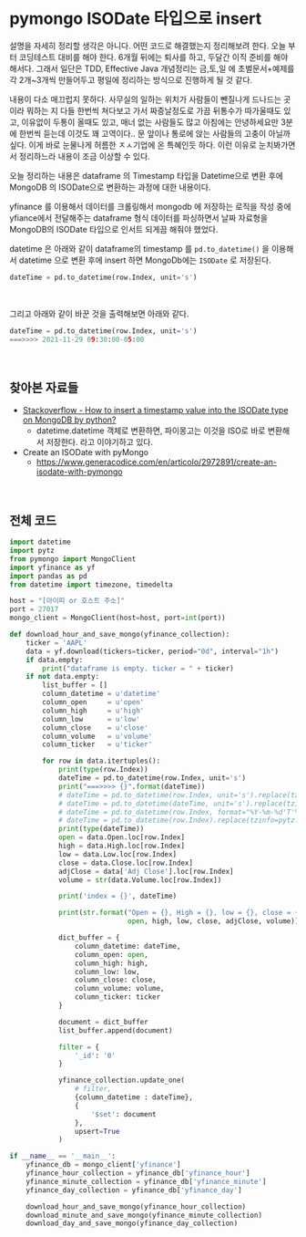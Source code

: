# pymongo ISODate 타입으로 insert

설명을 자세히 정리할 생각은 아니다. 어떤 코드로 해결했는지 정리해보려 한다. 오늘 부터 코딩테스트 대비를 해야 한다. 6개월 뒤에는 퇴사를 하고, 두달간 이직 준비를 해야 해서다. 그래서 일단은 TDD, Effective Java 개념정리는 금,토,일 에 초벌문서+예제를 각 2개~3개씩 만들어두고 평일에 정리하는 방식으로 진행하게 될 것 같다.<br>

내용이 다소 매끄럽지 못하다. 사무실의 일하는 위치가 사람들이 뺀질나게 드나드는 곳이라 뭐하는 지 다들 한번씩 쳐다보고 가서 짜증날정도로 가끔 뒤통수가 따가울때도 있고, 이유없이 두통이 올때도 있고, 매너 없는 사람들도 많고 아침에는 안녕하세요만 3분에 한번씩 듣는데 이것도 꽤 고역이다.. 문 앞이나 통로에 앉는 사람들의 고충이 아닐까 싶다. 이게 바로 눈물나게 허름한 ㅈㅅ기업에 온 특혜인듯 하다. 이런 이유로 눈치봐가면서 정리하느라 내용이 조금 이상할 수 있다.<br>

오늘 정리하는 내용은 dataframe 의 Timestamp 타입을 Datetime으로 변환 후에 MongoDB 의 ISODate으로 변환하는 과정에 대한 내용이다.<br>

yfinance 를 이용해서 데이터를 크롤링해서 mongodb 에 저장하는 로직을 작성 중에 yfiance에서 전달해주는 dataframe 형식 데이터를 파싱하면서 날짜 자료형을 MongoDB의 ISODate 타입으로 인서트 되게끔 해줘야 했었다.<br>

datetime 은 아래와 같이 dataframe의 timestamp 를 `pd.to_datetime()` 을 이용해서 datetime 으로 변환 후에 insert 하면 MongoDb에는 `ISODate` 로 저장된다.<br>

```python
dateTime = pd.to_datetime(row.Index, unit='s')
```

<br>

그리고 아래와 같이 바꾼 것을 출력해보면 아래와 같다.

```python
dateTime = pd.to_datetime(row.Index, unit='s')
===>>>> 2021-11-29 09:30:00-05:00
```

<br>

## 찾아본 자료들

- [Stackoverflow - How to insert a timestamp value into the ISODate type on MongoDB by python?](https://stackoverflow.com/questions/35623472/how-to-insert-a-timestamp-value-into-the-isodate-type-on-mongodb-by-python)
  - datetime.datetime 객체로 변환하면, 파이몽고는 이것을 ISO로 바로 변환해서 저장한다. 라고 이야기하고 있다.
- Create an ISODate with pyMongo
  - https://www.generacodice.com/en/articolo/2972891/create-an-isodate-with-pymongo 

<br>

## 전체 코드

```python
import datetime
import pytz
from pymongo import MongoClient
import yfinance as yf
import pandas as pd
from datetime import timezone, timedelta

host = "[아이피 or 호스트 주소]"
port = 27017
mongo_client = MongoClient(host=host, port=int(port))

def download_hour_and_save_mongo(yfinance_collection):
    ticker = 'AAPL'
    data = yf.download(tickers=ticker, period="0d", interval="1h")
    if data.empty:
        print("dataframe is empty. ticker = " + ticker)
    if not data.empty:
        list_buffer = []
        column_datetime = u'datetime'
        column_open     = u'open'
        column_high     = u'high'
        column_low      = u'low'
        column_close    = u'close'
        column_volume   = u'volume'
        column_ticker   = u'ticker'

        for row in data.itertuples():
            print(type(row.Index))
            dateTime = pd.to_datetime(row.Index, unit='s')
            print("===>>>> {}".format(dateTime))
            # dateTime = pd.to_datetime(row.Index, unit='s').replace(tzinfo=pytz.timezone('America/New_York'))
            # dateTime = pd.to_datetime(dateTime, unit='s').replace(tzinfo=pytz.timezone('America/New_York')).strftime('%Y-%m-%d %H:%M:%S%Z')
            # dateTime = pd.to_datetime(row.Index, format="%Y-%m-%d'T'%H:%M:%S%Z").isoformat()
            # dateTime = pd.to_datetime(row.Index).replace(tzinfo=pytz.timezone('America/New_York')).strftime("%Y-%m-%d %H:%M:%S%Z")
            print(type(dateTime))
            open = data.Open.loc[row.Index]
            high = data.High.loc[row.Index]
            low = data.Low.loc[row.Index]
            close = data.Close.loc[row.Index]
            adjClose = data['Adj Close'].loc[row.Index]
            volume = str(data.Volume.loc[row.Index])

            print('index = {}', dateTime)

            print(str.format("Open = {}, High = {}, low = {}, close = {}, Adj Close = {}, volume = {} ",
                             open, high, low, close, adjClose, volume))

            dict_buffer = {
                column_datetime: dateTime,
                column_open: open,
                column_high: high,
                column_low: low,
                column_close: close,
                column_volume: volume,
                column_ticker: ticker
            }

            document = dict_buffer
            list_buffer.append(document)

            filter = {
                '_id': '0'
            }

            yfinance_collection.update_one(
                # filter,
                {column_datetime : dateTime},
                {
                    '$set': document
                },
                upsert=True
            )

if __name__ == '__main__':
    yfinance_db = mongo_client['yfinance']
    yfinance_hour_collection = yfinance_db['yfinance_hour']
    yfinance_minute_collection = yfinance_db['yfinance_minute']
    yfinance_day_collection = yfinance_db['yfinance_day']

    download_hour_and_save_mongo(yfinance_hour_collection)
    download_minute_and_save_mongo(yfinance_minute_collection)
    download_day_and_save_mongo(yfinance_day_collection)
    
```

